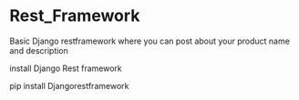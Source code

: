 # Rest_Framework
Basic Django restframework where you can post about your product name and description 

install Django Rest framework 


pip install Djangorestframework
